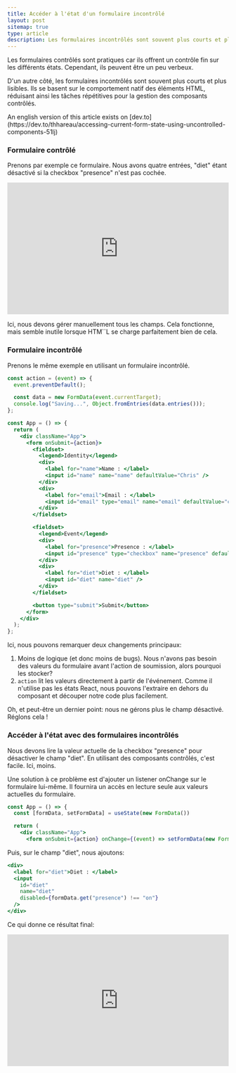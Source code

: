 ```yaml
---
title: Accéder à l'état d'un formulaire incontrôlé
layout: post
sitemap: true
type: article
description: Les formulaires incontrôlés sont souvent plus courts et plus lisibles. Cependant, accéder à une valeur individuelle peut être utile.
---
```


Les formulaires contrôlés sont pratiques car ils offrent un contrôle fin sur les différents états. Cependant, ils peuvent être un peu verbeux.

D'un autre côté, les formulaires incontrôlés sont souvent plus courts et plus lisibles. Ils se basent sur le comportement natif des éléments HTML, réduisant ainsi les tâches répétitives pour la gestion des composants contrôlés.

<div class="alert alert-block alert-info">
  An english version of this article exists on [dev.to](https://dev.to/thhareau/accessing-current-form-state-using-uncontrolled-components-51lj) 
</div>

### Formulaire contrôlé

Prenons par exemple ce formulaire. Nous avons quatre entrées, "diet" étant désactivé si la checkbox "presence" n'est pas cochée.

<iframe height="300" style="width: 100%;" scrolling="no" title="Controlled form" src="https://codepen.io/ThHareau/embed/MWBBoKj?default-tab=js%2Cresult" frameborder="no" loading="lazy" allowtransparency="true" allowfullscreen="true">
  See the Pen <a href="https://codepen.io/ThHareau/pen/MWBBoKj">
  Controlled form</a> by ThHareau (<a href="https://codepen.io/ThHareau">@ThHareau</a>)
  on <a href="https://codepen.io">CodePen</a>.
</iframe>

Ici, nous devons gérer manuellement tous les champs. Cela fonctionne, mais semble inutile lorsque HTM``L se charge parfaitement bien de cela.

### Formulaire incontrôlé

Prenons le même exemple en utilisant un formulaire incontrôlé.

```jsx
const action = (event) => {
  event.preventDefault();

  const data = new FormData(event.currentTarget);
  console.log("Saving...", Object.fromEntries(data.entries()));
};

const App = () => {
  return (
    <div className="App">
      <form onSubmit={action}>
        <fieldset>
          <legend>Identity</legend>
          <div>
            <label for="name">Name : </label>
            <input id="name" name="name" defaultValue="Chris" />
          </div>
          <div>
            <label for="email">Email : </label>
            <input id="email" type="email" name="email" defaultValue="chris@email.test" />
          </div>
        </fieldset>

        <fieldset>
          <legend>Event</legend>
          <div>
            <label for="presence">Presence : </label>
            <input id="presence" type="checkbox" name="presence" defaultChecked />
          </div>
          <div>
            <label for="diet">Diet : </label>
            <input id="diet" name="diet" />
          </div>
        </fieldset>

        <button type="submit">Submit</button>
      </form>
    </div>
  );
};
```

Ici, nous pouvons remarquer deux changements principaux:

1. Moins de logique (et donc moins de bugs). Nous n'avons pas besoin des valeurs du formulaire avant l'action de soumission, alors pourquoi les stocker?
2. `action` lit les valeurs directement à partir de l'événement. Comme il n'utilise pas les états React, nous pouvons l'extraire en dehors du composant et découper notre code plus facilement.

Oh, et peut-être un dernier point: nous ne gérons plus le champ désactivé. Réglons cela !

### Accéder à l'état avec des formulaires incontrôlés

Nous devons lire la valeur actuelle de la checkbox "presence" pour désactiver le champ "diet". En utilisant des composants contrôlés, c'est facile. Ici, moins.

Une solution à ce problème est d'ajouter un listener onChange sur le formulaire lui-même. Il fournira un accès en lecture seule aux valeurs actuelles du formulaire.

```jsx
const App = () => {
  const [formData, setFormData] = useState(new FormData())

  return (
    <div className="App">
      <form onSubmit={action} onChange={(event) => setFormData(new FormData(event.currentTarget))}>
```


Puis, sur le champ "diet", nous ajoutons:

```jsx
<div>
  <label for="diet">Diet : </label> 
  <input
    id="diet"
    name="diet"
    disabled={formData.get("presence") !== "on"}
  />
</div>
```

Ce qui donne ce résultat final:

<iframe height="300" style="width: 100%;" scrolling="no" title="Uncontrolled form" src="https://codepen.io/ThHareau/embed/vYaaJaX?default-tab=js%2Cresult" frameborder="no" loading="lazy" allowtransparency="true" allowfullscreen="true">
  See the Pen <a href="https://codepen.io/ThHareau/pen/vYaaJaX">
  Uncontrolled form</a> by ThHareau (<a href="https://codepen.io/ThHareau">@ThHareau</a>)
  on <a href="https://codepen.io">CodePen</a>.
</iframe>
